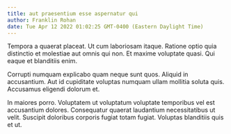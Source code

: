 ```yaml
---
title: aut praesentium esse aspernatur qui
author: Franklin Rohan
date: Tue Apr 12 2022 01:02:25 GMT-0400 (Eastern Daylight Time)
---
```

Tempora a quaerat placeat. Ut cum laboriosam itaque. Ratione optio quia distinctio et molestiae aut omnis qui non. Et maxime voluptate quasi. Qui eaque et blanditiis enim.

 Corrupti numquam explicabo quam neque sunt quos. Aliquid in accusantium. Aut id cupiditate voluptas numquam ullam mollitia soluta quis. Accusamus eligendi dolorum et.

 In maiores porro. Voluptatem ut voluptatum voluptate temporibus vel est accusantium dolores. Consequatur quaerat laudantium necessitatibus ut velit. Suscipit doloribus corporis fugiat totam fugiat. Voluptas blanditiis quis et ut.